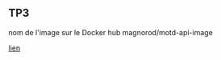 ## TP3

nom de l'image sur le Docker hub magnorod/motd-api-image

[lien](https://hub.docker.com/r/magnorod/motd-api-image)
